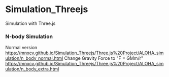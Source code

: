 # Simulation_Threejs
Simulation with Three.js

### N-body Simulation
Normal version
https://mnxcv.github.io/Simulation_Threejs/Three.js%20Project/ALOHA_simulation/n_body_normal.html
Change Gravity Force to "F = GMm/r" 
https://mnxcv.github.io/Simulation_Threejs/Three.js%20Project/ALOHA_simulation/n_body_extra.html
